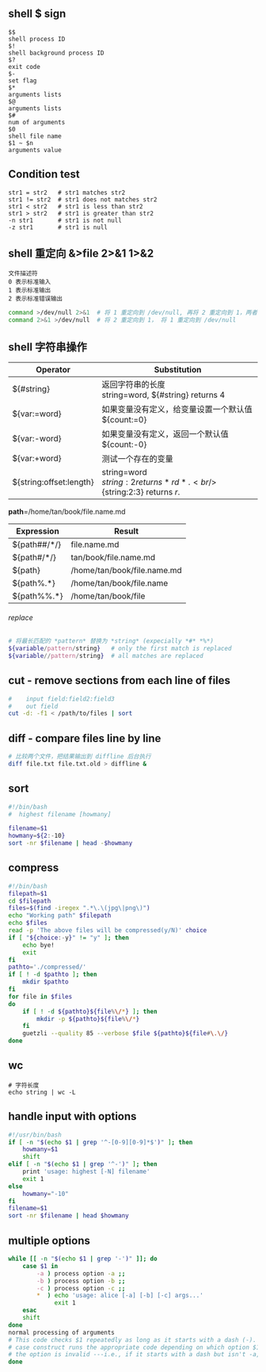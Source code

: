 ## shell $ sign
```
$$
shell process ID
$!
shell background process ID
$?
exit code
$-
set flag
$*
arguments lists
$@
arguments lists
$#
num of arguments
$0
shell file name
$1 ~ $n
arguments value
```

## Condition test
```
str1 = str2   # str1 matches str2
str1 != str2  # str1 does not matches str2
str1 < str2   # str1 is less than str2
str1 > str2   # str1 is greater than str2
-n str1       # str1 is not null
-z str1       # str1 is null
```

## shell 重定向 &>file 2>&1 1>&2
```
文件描述符 
0 表示标准输入 
1 表示标准输出
2 表示标准错误输出
```
```sh
command >/dev/null 2>&1  # 将 1 重定向到 /dev/null, 再将 2 重定向到 1，两者都输出到 /dev/null
command 2>&1 >/dev/null  # 将 2 重定向到 1， 将 1 重定向到 /dev/null
```

## shell 字符串操作
| Operator                | Substitution                                                 |
| ----------------------- | ------------------------------------------------------------ |
| ${#string}              | 返回字符串的长度<br /> string=word, ${#string} returns 4     |
| ${var:=word}            | 如果变量没有定义，给变量设置一个默认值<br />${count:=0}      |
| ${var:-word}            | 如果变量没有定义，返回一个默认值<br />${count:-0}            |
| ${var:+word}            | 测试一个存在的变量                                           |
| ${string:offset:length} | string=word <br />${string:2} returns *rd*. <br />${string:2:3} returns *r*. |

**path**=/home/tan/book/file.name.md

| Expression   | Result                      |
| ------------ | --------------------------- |
| ${path##/*/} | file.name.md                |
| ${path#/*/}  | tan/book/file.name.md       |
| ${path}      | /home/tan/book/file.name.md |
| ${path%.*}   | /home/tan/book/file.name    |
| ${path%%.*}  | /home/tan/book/file         |

###### replace

```bash
# 将最长匹配的 *pattern* 替换为 *string* (expecially *#* *%*)
${variable/pattern/string}   # only the first match is replaced
${variable//pattern/string}  # all matches are replaced
```

## cut - remove sections from each line of files
```bash
#    input field:field2:field3
#    out field
cut -d: -f1 < /path/to/files | sort
```

## diff - compare files line by line
```bash
# 比较两个文件，把结果输出到 diffline 后台执行
diff file.txt file.txt.old > diffline &
```

## sort
```bash
#!/bin/bash
#  highest filename [howmany]

filename=$1
howmany=${2:-10}
sort -nr $filename | head -$howmany
```

## compress
```bash
#!/bin/bash
filepath=$1
cd $filepath
files=$(find -iregex ".*\.\(jpg\|png\)")
echo "Working path" $filepath
echo $files
read -p 'The above files will be compressed(y/N)' choice
if [ "${choice:-y}" != "y" ]; then
    echo bye!
    exit
fi
pathto='./compressed/'
if [ ! -d $pathto ]; then
    mkdir $pathto
fi
for file in $files
do
    if [ ! -d ${pathto}${file%\/*} ]; then
        mkdir -p ${pathto}${file%\/*}
    fi
    guetzli --quality 85 --verbose $file ${pathto}${file#\.\/}
done
```
## wc
```
# 字符长度
echo string | wc -L
```

## handle input with options
```sh
#!/usr/bin/bash
if [ -n "$(echo $1 | grep '^-[0-9][0-9]*$')" ]; then
    howmany=$1
    shift
elif [ -n "$(echo $1 | grep '^-')" ]; then
    print 'usage: highest [-N] filename'
    exit 1
else
    howmany="-10"
fi
filename=$1
sort -nr $filename | head $howmany
```

## multiple options
```sh
while [[ -n "$(echo $1 | grep '-')" ]]; do
    case $1 in
        -a ) process option -a ;;
        -b ) process option -b ;;
        -c ) process option -c ;;
        *  ) echo 'usage: alice [-a] [-b] [-c] args...'
             exit 1
    esac
    shift
done
normal processing of arguments
# This code checks $1 repeatedly as long as it starts with a dash (-). Then the
# case construct runs the appropriate code depending on which option $1 is. If 
# the option is invalid ---i.e., if it starts with a dash but isn't -a, -b
done
```

